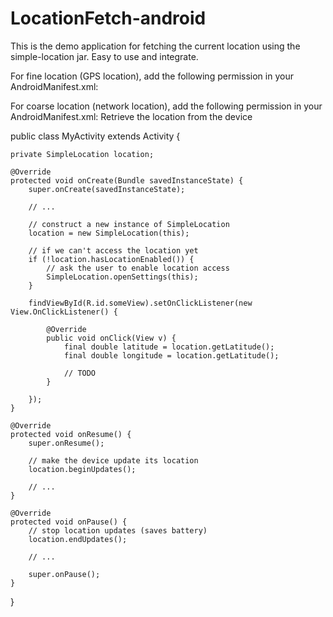 # LocationFetch-android
This is the demo application for fetching the current location using the simple-location jar. Easy to use and integrate.

For fine location (GPS location), add the following permission in your AndroidManifest.xml:

<uses-permission android:name="android.permission.ACCESS_FINE_LOCATION" />
For coarse location (network location), add the following permission in your AndroidManifest.xml:

<uses-permission android:name="android.permission.ACCESS_COARSE_LOCATION" />
Retrieve the location from the device

public class MyActivity extends Activity {

    private SimpleLocation location;

    @Override
    protected void onCreate(Bundle savedInstanceState) {
        super.onCreate(savedInstanceState);

        // ...

        // construct a new instance of SimpleLocation
        location = new SimpleLocation(this);

        // if we can't access the location yet
        if (!location.hasLocationEnabled()) {
            // ask the user to enable location access
            SimpleLocation.openSettings(this);
        }

        findViewById(R.id.someView).setOnClickListener(new View.OnClickListener() {

            @Override
            public void onClick(View v) {
                final double latitude = location.getLatitude();
                final double longitude = location.getLatitude();

                // TODO
            }

        });
    }

    @Override
    protected void onResume() {
        super.onResume();

        // make the device update its location
        location.beginUpdates();

        // ...
    }

    @Override
    protected void onPause() {
        // stop location updates (saves battery)
        location.endUpdates();

        // ...

        super.onPause();
    }

}
